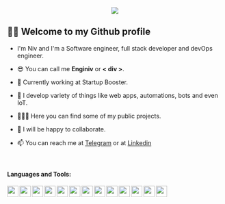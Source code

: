 
<div align="center">
  <img src="https://c.tenor.com/IdyfGO5EewIAAAAC/hi-hello.gif">
</div>

## 👋🏻 Welcome to my Github profile

* I'm Niv and I'm a Software engineer, full stack developer and devOps engineer.

* 😎 You can call me <b>Enginiv</b> or <b>< div ></b>.
  
* 🚀 Currently working at Startup Booster.

* 👾 I develop variety of things like web apps, automations, bots and even IoT.

* 👨🏾‍🔬 Here you can find some of my public projects.

* 🤝 I will be happy to collaborate.

* 📫 You can reach me at [Telegram](https://t.me/NivEz1) or at [Linkedin](https://www.linkedin.com/in/nivezra/)

<br/>

#### Languages and Tools:

<img src="https://upload.wikimedia.org/wikipedia/commons/thumb/6/61/HTML5_logo_and_wordmark.svg/1200px-HTML5_logo_and_wordmark.svg.png"  width="26px" align="left"/> <HTML>
<img src="https://upload.wikimedia.org/wikipedia/commons/thumb/d/d5/CSS3_logo_and_wordmark.svg/1452px-CSS3_logo_and_wordmark.svg.png"  width="26px" align="left"/> <CSS>
  <img src="https://img.icons8.com/color/48/000000/javascript--v2.png"  width="26px" align="left"/> <JavaScript>
<img src="https://upload.wikimedia.org/wikipedia/commons/thumb/a/a7/React-icon.svg/1200px-React-icon.svg.png" width="26px" align="left"/> <React>
<img src="https://upload.wikimedia.org/wikipedia/commons/thumb/8/8e/Nextjs-logo.svg/1200px-Nextjs-logo.svg.png"  width="26px" align="left"/> <NextJs>
<img src="https://vuejs.org/images/logo.svg" width="26px" align="left"/> <Vue>
<img src="https://img.icons8.com/color/48/000000/firebase.png" width="26px" align="left"/> <firebase>
<img src="https://rmarketingdigital.com/wp-content/uploads/2020/12/nodejs-2451250.png"  width="26px" align="left"/> <nodejs>
<img src="https://symbols.getvecta.com/stencil_79/88_expressjs-icon.54bb6035d3.svg"  width="26px" align="left"/> <express>
  
<img src="https://upload.wikimedia.org/wikipedia/commons/thumb/c/c3/Python-logo-notext.svg/640px-Python-logo-notext.svg.png"  width="26px" align="left"/> <Python>
<img src="https://flask-training-courses.uk/images/flask-logo.png"  width="26px" align="left"/> <flask>
<img src="https://styles.redditmedia.com/t5_22y58b/styles/communityIcon_r5ax236rfw961.png"  width="26px" align="left"/> <fastAPI>
  
<img src="https://git-scm.com/images/logos/downloads/Git-Icon-1788C.png"  width="26px" align="left"/> <git>

  
<!---
NivEz/NivEz is a ✨ special ✨ repository because its `README.md` (this file) appears on your GitHub profile.
You can click the Preview link to take a look at your changes.
--->
